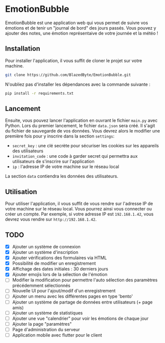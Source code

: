 # EmotionBubble

EmotionBubble est une application web qui vous permet de suivre vos émotions et de tenir un "journal de bord" des jours passés. Vous pouvez y ajouter des notes, une émotion représentaive de votre journée et la météo !

## Installation

Pour installer l'application, il vous suffit de cloner le projet sur votre machine.
```bash
git clone https://github.com/BlazedByte/EmotionBubble.git
```

N'oubliez pas d'installer les dépendances avec la commande suivante :
```bash
pip install -r requirements.txt
```

## Lancement

Ensuite, vous pouvez lancer l'application en ouvrant le fichier `main.py` avec Python.
Lors du premier lancement, le fichier `data.json` sera créé. Il s'agit du fichier de sauvegarde de vos données.
Vous devrez alors le modifier une première fois pour y inscrire dans la section `settings`:
- `secret_key` : une clé secrète pour sécuriser les cookies sur les appareils des utilisateurs
- `invitation_code` : une code à garder secret qui permettra aux utilisateurs de s'inscrire sur l'application
- `ip` : l'adresse IP de votre machine sur le réseau local

La section `data` contiendra les données des utilisateurs.

## Utilisation

Pour utiliser l'application, il vous suffit de vous rendre sur l'adresse IP de votre machine sur le réseau local. Vous pourrez ainsi vous connecter ou créer un compte. Par exemple, si votre adresse IP est `192.168.1.42`, vous devrez vous rendre sur `http://192.168.1.42`.

## TODO
- [x] Ajouter un système de connexion
- [x] Ajouter un système d'inscription
- [x] Ajouter vérifications des formulaires via HTML
- [x] Possibilité de modifier un enregistrement
- [x] Affichage des dates initiales : 30 derniers jours
- [x] Ajouter emojis lors de la sélection de l'émotion
- [ ] Modifier la modification pour permettre l'auto sélection des paramètres précédemment sélectionnés
- [ ] Nouvelle UI pour l'ajout/modif d'un enregistrement
- [ ] Ajouter un menu avec les différentes pages en type 'bento'
- [ ] Ajouter un système de partage de données entre utilisateurs (+ page amis)
- [ ] Ajouter un système de statistiques
- [ ] Ajouter une vue "calendrier" pour voir les émotions de chaque jour
- [ ] Ajouter la page "paramètres"
- [ ] Page d'administration du serveur
- [ ] Application mobile avec flutter pour le client